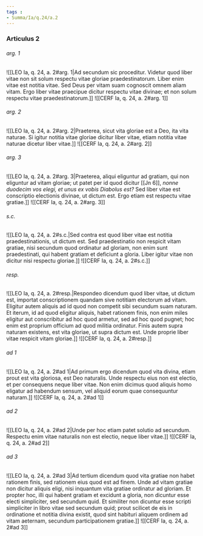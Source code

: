 ```yaml
---
tags : 
- Summa/Ia/q.24/a.2
---
```


### Articulus 2

###### arg. 1
![[LEO Ia, q. 24, a. 2#arg. 1|Ad secundum sic proceditur. Videtur quod liber vitae non sit solum respectu vitae gloriae praedestinatorum. Liber enim vitae est notitia vitae. Sed Deus per vitam suam cognoscit omnem aliam vitam. Ergo liber vitae praecipue dicitur respectu vitae divinae; et non solum respectu vitae praedestinatorum.]]
![[CERF Ia, q. 24, a. 2#arg. 1]]

###### arg. 2
![[LEO Ia, q. 24, a. 2#arg. 2|Praeterea, sicut vita gloriae est a Deo, ita vita naturae. Si igitur notitia vitae gloriae dicitur liber vitae, etiam notitia vitae naturae dicetur liber vitae.]]
![[CERF Ia, q. 24, a. 2#arg. 2]]

###### arg. 3
![[LEO Ia, q. 24, a. 2#arg. 3|Praeterea, aliqui eliguntur ad gratiam, qui non eliguntur ad vitam gloriae; ut patet per id quod dicitur [[Jn 6]], *nonne duodecim vos elegi, et unus ex vobis Diabolus est?* Sed liber vitae est conscriptio electionis divinae, ut dictum est. Ergo etiam est respectu vitae gratiae.]]
![[CERF Ia, q. 24, a. 2#arg. 3]]

###### s.c.
![[LEO Ia, q. 24, a. 2#s.c.|Sed contra est quod liber vitae est notitia praedestinationis, ut dictum est. Sed praedestinatio non respicit vitam gratiae, nisi secundum quod ordinatur ad gloriam, non enim sunt praedestinati, qui habent gratiam et deficiunt a gloria. Liber igitur vitae non dicitur nisi respectu gloriae.]]
![[CERF Ia, q. 24, a. 2#s.c.]]

###### resp.
![[LEO Ia, q. 24, a. 2#resp.|Respondeo dicendum quod liber vitae, ut dictum est, importat conscriptionem quandam sive notitiam electorum ad vitam. Eligitur autem aliquis ad id quod non competit sibi secundum suam naturam. Et iterum, id ad quod eligitur aliquis, habet rationem finis, non enim miles eligitur aut conscribitur ad hoc quod armetur, sed ad hoc quod pugnet; hoc enim est proprium officium ad quod militia ordinatur. Finis autem supra naturam existens, est vita gloriae, ut supra dictum est. Unde proprie liber vitae respicit vitam gloriae.]]
![[CERF Ia, q. 24, a. 2#resp.]]

###### ad 1
![[LEO Ia, q. 24, a. 2#ad 1|Ad primum ergo dicendum quod vita divina, etiam prout est vita gloriosa, est Deo naturalis. Unde respectu eius non est electio, et per consequens neque liber vitae. Non enim dicimus quod aliquis homo eligatur ad habendum sensum, vel aliquid eorum quae consequuntur naturam.]]
![[CERF Ia, q. 24, a. 2#ad 1]]

###### ad 2
![[LEO Ia, q. 24, a. 2#ad 2|Unde per hoc etiam patet solutio ad secundum. Respectu enim vitae naturalis non est electio, neque liber vitae.]]
![[CERF Ia, q. 24, a. 2#ad 2]]

###### ad 3
![[LEO Ia, q. 24, a. 2#ad 3|Ad tertium dicendum quod vita gratiae non habet rationem finis, sed rationem eius quod est ad finem. Unde ad vitam gratiae non dicitur aliquis eligi, nisi inquantum vita gratiae ordinatur ad gloriam. Et propter hoc, illi qui habent gratiam et excidunt a gloria, non dicuntur esse electi simpliciter, sed secundum quid. Et similiter non dicuntur esse scripti simpliciter in libro vitae sed secundum quid; prout scilicet de eis in ordinatione et notitia divina existit, quod sint habituri aliquem ordinem ad vitam aeternam, secundum participationem gratiae.]]
![[CERF Ia, q. 24, a. 2#ad 3]]

